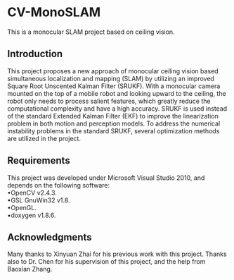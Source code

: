 CV-MonoSLAM
===========

This is a monocular SLAM project based on ceiling vision.

Introduction
------------

This project proposes a new approach of monocular ceiling vision based simultaneous localization and mapping (SLAM) by utilizing an improved Square Root Unscented Kalman Filter (SRUKF). With a monocular camera mounted on the top of a mobile robot and looking upward to the ceiling, the robot only needs to process salient features, which greatly reduce the computational complexity and have a high accuracy. SRUKF is used instead of the standard Extended Kalman Filter (EKF) to improve the linearization problem in both motion and perception models. To address the numerical instability problems in the standard SRUKF, several optimization methods are utilized in the project. 


Requirements
---------------

This project was developed under Microsoft Visual Studio 2010, and depends on the following software:<br />
	•OpenCV v2.4.3.<br />
	•GSL GnuWin32 v1.8.<br />
	•OpenGL.<br />
	•doxygen v1.8.6.<br />

Acknowledgments
--------------------------------------------------------------------------------

Many thanks to Xinyuan Zhai for his previous work with this project. Thanks also to Dr. Chen for his supervision of this project, and the help from Baoxian Zhang.